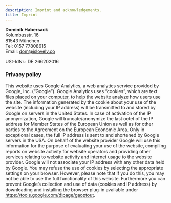 ```yaml
---
description: Imprint and acknowledgements.
title: Imprint
---
```


__Dominik Habersack__<br>
Kolumbusstr. 16<br>
81543 München<br>
Tel: 0157 77808615<br>
Email: <dom@islovely.co>

USt-IdNr.: DE 266202016


### Privacy policy

This website uses Google Analytics, a web analytics service provided by Google,
Inc. (“Google”). Google Analytics uses “cookies”, which are text files placed on
your computer, to help the website analyze how users use the site. The
information generated by the cookie about your use of the website (including
your IP address) will be transmitted to and stored by Google on servers in the
United States. In case of activation of the IP anonymization, Google will
truncate/anonymize the last octet of the IP address for Member States of the
European Union as well as for other parties to the Agreement on the European
Economic Area. Only in exceptional cases, the full IP address is sent to and
shortened by Google servers in the USA. On behalf of the website provider Google
will use this information for the purpose of evaluating your use of the website,
compiling reports on website activity for website operators and providing other
services relating to website activity and internet usage to the website
provider. Google will not associate your IP address with any other data held by
Google. You may refuse the use of cookies by selecting the appropriate settings
on your browser. However, please note that if you do this, you may not be able
to use the full functionality of this website. Furthermore you can prevent
Google’s collection and use of data (cookies and IP address) by downloading and
installing the browser plug-in available under
https://tools.google.com/dlpage/gaoptout.
